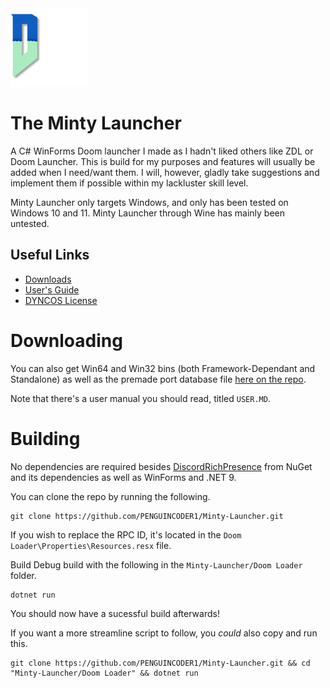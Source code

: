 <img src="Images/logoREADME.png" width="125" height="125">

# The Minty Launcher
A C# WinForms Doom launcher I made as I hadn't liked others like ZDL or Doom Launcher.
This is build for my purposes and features will usually be added when I need/want them. I will, however, gladly take suggestions and implement them if possible within my lackluster skill level.

Minty Launcher only targets Windows, and only has been tested on Windows 10 and 11. Minty Launcher through Wine has mainly been untested.

## Useful Links
* [Downloads](https://github.com/PENGUINCODER1/Minty-Launcher/releases)
* [User's Guide](USER.MD)
* [DYNCOS License](LICENSE.MD)

# Downloading
You can also get Win64 and Win32 bins (both Framework-Dependant and Standalone) as well as the premade port database file [here on the repo](https://github.com/PENGUINCODER1/Minty-Launcher/releases). 

Note that there's a user manual you should read, titled `USER.MD`.


# Building
No dependencies are required besides [DiscordRichPresence](https://github.com/Lachee/discord-rpc-csharp) from NuGet and its dependencies as well as WinForms and .NET 9.

You can clone the repo by running the following.

	git clone https://github.com/PENGUINCODER1/Minty-Launcher.git

If you wish to replace the RPC ID, it's located in the `Doom Loader\Properties\Resources.resx` file.

Build Debug build with the following in the `Minty-Launcher/Doom Loader` folder.

	dotnet run

You should now have a sucessful build afterwards!

If you want a more streamline script to follow, you *could* also copy and run this.

	git clone https://github.com/PENGUINCODER1/Minty-Launcher.git && cd "Minty-Launcher/Doom Loader" && dotnet run